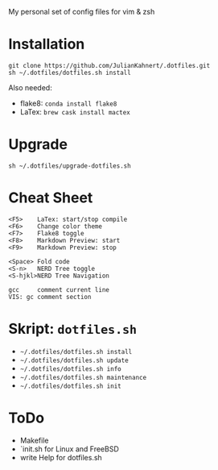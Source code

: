 My personal set of config files for vim & zsh

# Installation
```
git clone https://github.com/JulianKahnert/.dotfiles.git
sh ~/.dotfiles/dotfiles.sh install
```
Also needed:
* flake8: `conda install flake8`
* LaTex: `brew cask install mactex`

# Upgrade
```
sh ~/.dotfiles/upgrade-dotfiles.sh
```

# Cheat Sheet
```
<F5>    LaTex: start/stop compile
<F6>    Change color theme
<F7>    Flake8 toggle 
<F8>    Markdown Preview: start
<F9>    Markdown Preview: stop

<Space> Fold code
<S-n>   NERD Tree toggle
<S-hjkl>NERD Tree Navigation

gcc     comment current line
VIS: gc comment section
```

# Skript: `dotfiles.sh`
* `~/.dotfiles/dotfiles.sh install`
* `~/.dotfiles/dotfiles.sh update`
* `~/.dotfiles/dotfiles.sh info`
* `~/.dotfiles/dotfiles.sh maintenance`
* `~/.dotfiles/dotfiles.sh init`

# ToDo

* Makefile
* `init.sh for Linux and FreeBSD
* write Help for dotfiles.sh
